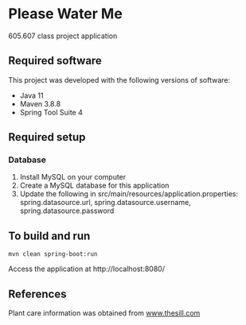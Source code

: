 # Please Water Me

605.607 class project application

## Required software

This project was developed with the following versions of software:

- Java 11
- Maven 3.8.8
- Spring Tool Suite 4

## Required setup

### Database

1. Install MySQL on your computer
1. Create a MySQL database for this application
1. Update the following in src/main/resources/application.properties: spring.datasource.url, spring.datasource.username, spring.datasource.password

## To build and run

`mvn clean spring-boot:run`

Access the application at http://localhost:8080/

## References

Plant care information was obtained from www.thesill.com
